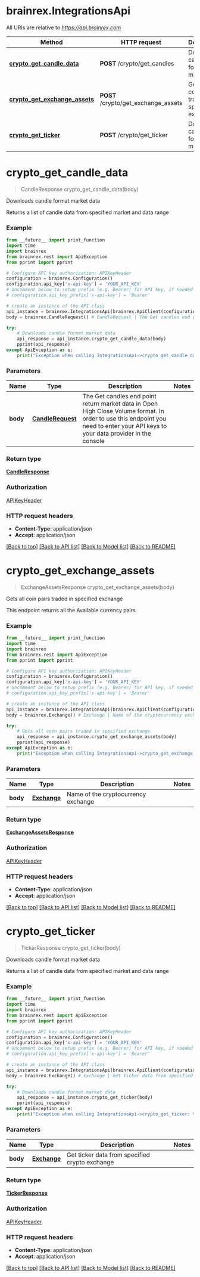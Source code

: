 # brainrex.IntegrationsApi

All URIs are relative to *https://api.brainrex.com*

Method | HTTP request | Description
------------- | ------------- | -------------
[**crypto_get_candle_data**](IntegrationsApi.md#crypto_get_candle_data) | **POST** /crypto/get_candles | Downloads candle format market data
[**crypto_get_exchange_assets**](IntegrationsApi.md#crypto_get_exchange_assets) | **POST** /crypto/get_exchange_assets | Gets all coin pairs traded in specified exchange
[**crypto_get_ticker**](IntegrationsApi.md#crypto_get_ticker) | **POST** /crypto/get_ticker | Downloads candle format market data

# **crypto_get_candle_data**
> CandleResponse crypto_get_candle_data(body)

Downloads candle format market data

Returns a list of candle data from specified market and data range

### Example
```python
from __future__ import print_function
import time
import brainrex
from brainrex.rest import ApiException
from pprint import pprint

# Configure API key authorization: APIKeyHeader
configuration = brainrex.Configuration()
configuration.api_key['x-api-key'] = 'YOUR_API_KEY'
# Uncomment below to setup prefix (e.g. Bearer) for API key, if needed
# configuration.api_key_prefix['x-api-key'] = 'Bearer'

# create an instance of the API class
api_instance = brainrex.IntegrationsApi(brainrex.ApiClient(configuration))
body = brainrex.CandleRequest() # CandleRequest | The Get candles end point return market data in Open High Close Volume format. In order to use this endpoint you need to enter your API keys to your data provider in the console

try:
    # Downloads candle format market data
    api_response = api_instance.crypto_get_candle_data(body)
    pprint(api_response)
except ApiException as e:
    print("Exception when calling IntegrationsApi->crypto_get_candle_data: %s\n" % e)
```

### Parameters

Name | Type | Description  | Notes
------------- | ------------- | ------------- | -------------
 **body** | [**CandleRequest**](CandleRequest.md)| The Get candles end point return market data in Open High Close Volume format. In order to use this endpoint you need to enter your API keys to your data provider in the console | 

### Return type

[**CandleResponse**](CandleResponse.md)

### Authorization

[APIKeyHeader](../README.md#APIKeyHeader)

### HTTP request headers

 - **Content-Type**: application/json
 - **Accept**: application/json

[[Back to top]](#) [[Back to API list]](../README.md#documentation-for-api-endpoints) [[Back to Model list]](../README.md#documentation-for-models) [[Back to README]](../README.md)

# **crypto_get_exchange_assets**
> ExchangeAssetsResponse crypto_get_exchange_assets(body)

Gets all coin pairs traded in specified exchange

This endpoint returns all the Available currency pairs

### Example
```python
from __future__ import print_function
import time
import brainrex
from brainrex.rest import ApiException
from pprint import pprint

# Configure API key authorization: APIKeyHeader
configuration = brainrex.Configuration()
configuration.api_key['x-api-key'] = 'YOUR_API_KEY'
# Uncomment below to setup prefix (e.g. Bearer) for API key, if needed
# configuration.api_key_prefix['x-api-key'] = 'Bearer'

# create an instance of the API class
api_instance = brainrex.IntegrationsApi(brainrex.ApiClient(configuration))
body = brainrex.Exchange() # Exchange | Name of the cryptocurrency exchange

try:
    # Gets all coin pairs traded in specified exchange
    api_response = api_instance.crypto_get_exchange_assets(body)
    pprint(api_response)
except ApiException as e:
    print("Exception when calling IntegrationsApi->crypto_get_exchange_assets: %s\n" % e)
```

### Parameters

Name | Type | Description  | Notes
------------- | ------------- | ------------- | -------------
 **body** | [**Exchange**](Exchange.md)| Name of the cryptocurrency exchange | 

### Return type

[**ExchangeAssetsResponse**](ExchangeAssetsResponse.md)

### Authorization

[APIKeyHeader](../README.md#APIKeyHeader)

### HTTP request headers

 - **Content-Type**: application/json
 - **Accept**: application/json

[[Back to top]](#) [[Back to API list]](../README.md#documentation-for-api-endpoints) [[Back to Model list]](../README.md#documentation-for-models) [[Back to README]](../README.md)

# **crypto_get_ticker**
> TickerResponse crypto_get_ticker(body)

Downloads candle format market data

Returns a list of candle data from specified market and data range

### Example
```python
from __future__ import print_function
import time
import brainrex
from brainrex.rest import ApiException
from pprint import pprint

# Configure API key authorization: APIKeyHeader
configuration = brainrex.Configuration()
configuration.api_key['x-api-key'] = 'YOUR_API_KEY'
# Uncomment below to setup prefix (e.g. Bearer) for API key, if needed
# configuration.api_key_prefix['x-api-key'] = 'Bearer'

# create an instance of the API class
api_instance = brainrex.IntegrationsApi(brainrex.ApiClient(configuration))
body = brainrex.Exchange() # Exchange | Get ticker data from specified crypto exchange

try:
    # Downloads candle format market data
    api_response = api_instance.crypto_get_ticker(body)
    pprint(api_response)
except ApiException as e:
    print("Exception when calling IntegrationsApi->crypto_get_ticker: %s\n" % e)
```

### Parameters

Name | Type | Description  | Notes
------------- | ------------- | ------------- | -------------
 **body** | [**Exchange**](Exchange.md)| Get ticker data from specified crypto exchange | 

### Return type

[**TickerResponse**](TickerResponse.md)

### Authorization

[APIKeyHeader](../README.md#APIKeyHeader)

### HTTP request headers

 - **Content-Type**: application/json
 - **Accept**: application/json

[[Back to top]](#) [[Back to API list]](../README.md#documentation-for-api-endpoints) [[Back to Model list]](../README.md#documentation-for-models) [[Back to README]](../README.md)

